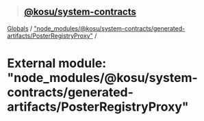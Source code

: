 > ## [@kosu/system-contracts](../README.md)

[Globals](../globals.md) / ["node_modules/@kosu/system-contracts/generated-artifacts/PosterRegistryProxy"](_node_modules__kosu_system_contracts_generated_artifacts_posterregistryproxy_.md) /

# External module: "node_modules/@kosu/system-contracts/generated-artifacts/PosterRegistryProxy"